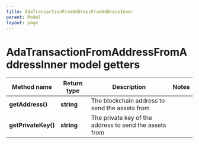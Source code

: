```yaml
---
title: AdaTransactionFromAddressFromAddressInner
parent: Model
layout: page
---
```


# AdaTransactionFromAddressFromAddressInner model getters

Method name | Return type | Description | Notes
------------ | ------------- | ------------- | -------------
**getAddress()** | **string** | The blockchain address to send the assets from |
**getPrivateKey()** | **string** | The private key of the address to send the assets from |

